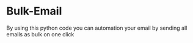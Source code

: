 # Bulk-Email
By using this python code you can automation your email by sending all emails as bulk on one click
